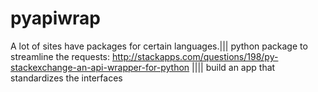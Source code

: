 pyapiwrap
=========

 A lot of sites have packages for certain languages.||| python package to streamline the requests: http://stackapps.com/questions/198/py-stackexchange-an-api-wrapper-for-python |||| build an app that standardizes the interfaces
